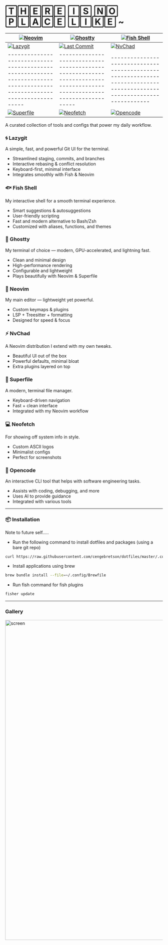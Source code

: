 # 🅃🄷🄴🅁🄴 🄸🅂 🄽🄾 🄿🄻🄰🄲🄴 🄻🄸🄺🄴 ~

| [![Neovim](https://img.shields.io/badge/Neovim-57A143?style=for-the-badge&logo=neovim&logoColor=white)](https://neovim.io/) | [![Ghostty](https://img.shields.io/badge/Ghostty-333333?style=for-the-badge&logo=windowsterminal&logoColor=white)](https://ghostty.org/) | [![Fish Shell](https://img.shields.io/badge/Fish%20Shell-00A1D6?style=for-the-badge&logo=gnu-bash&logoColor=white)](https://fishshell.com/) |
| --------------------------------------------------------------------------------------------------------------------- | --------------------------------------------------------------------------------------------------------------------- | --------------------------------------------------------------------------------------------------------------------- |
| [![Lazygit](https://img.shields.io/badge/Lazygit-FC6D26?style=for-the-badge&logo=git&logoColor=white)](https://github.com/jesseduffield/lazygit) | [![Last Commit](https://img.shields.io/github/last-commit/cengebretson/dotfiles?style=for-the-badge&color=green)](https://github.com/cengebretson/dotfiles) | [![NvChad](https://img.shields.io/badge/NvChad-000000?style=for-the-badge&logo=neovim&logoColor=white)](https://nvchad.com/) |
| --------------------------------------------------------------------------------------------------------------------- | --------------------------------------------------------------------------------------------------------------------- | --------------------------------------------------------------------------------------------------------------------- |
| [![Superfile](https://img.shields.io/badge/Superfile-000000?style=for-the-badge&logo=github&logoColor=white)](https://github.com/yorukot/superfile) | [![Neofetch](https://img.shields.io/badge/Neofetch-000000?style=for-the-badge&logo=github&logoColor=white)](https://github.com/dylanaraps/neofetch) | [![Opencode](https://img.shields.io/badge/Opencode-FF6B35?style=for-the-badge&logo=code&logoColor=white)](https://opencode.ai) |

A curated collection of tools and configs that power my daily workflow.

### 🌀 Lazygit

A simple, fast, and powerful Git UI for the terminal.

- Streamlined staging, commits, and branches
- Interactive rebasing & conflict resolution
- Keyboard-first, minimal interface
- Integrates smoothly with Fish & Neovim

### 🐟 Fish Shell

My interactive shell for a smooth terminal experience.

- Smart suggestions & autosuggestions
- User-friendly scripting
- Fast and modern alternative to Bash/Zsh
- Customized with aliases, functions, and themes

### 👻 Ghostty

My terminal of choice — modern, GPU-accelerated, and lightning fast.

- Clean and minimal design
- High-performance rendering
- Configurable and lightweight
- Plays beautifully with Neovim & Superfile

### 📝 Neovim

My main editor — lightweight yet powerful.

- Custom keymaps & plugins
- LSP + Treesitter + formatting
- Designed for speed & focus

### ⚡ NvChad

A Neovim distribution I extend with my own tweaks.

- Beautiful UI out of the box
- Powerful defaults, minimal bloat
- Extra plugins layered on top

### 📂 Superfile

A modern, terminal file manager.

- Keyboard-driven navigation
- Fast + clean interface
- Integrated with my Neovim workflow

### 💻 Neofetch

For showing off system info in style.

- Custom ASCII logos
- Minimalist configs
- Perfect for screenshots

### 🤖 Opencode

An interactive CLI tool that helps with software engineering tasks.

- Assists with coding, debugging, and more
- Uses AI to provide guidance
- Integrated with various tools

---

### 📦 Installation

Note to future self.....

- Run the following command to install dotfiles and packages (using a bare git repo)

```bash
curl https://raw.githubusercontent.com/cengebretson/dotfiles/master/.config/setup.sh | bash
```

- Install applications using brew

```bash
brew bundle install --file=~/.config/Brewfile
```

- Run fish command for fish plugins

```bash
fisher update
```

---

### Gallery

 <img width="1480" height="1022" alt="screen" src="https://github.com/user-attachments/assets/67b05dc3-6296-48ab-a74b-27c4a3c1b21f" />